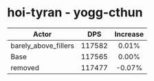 # hoi-tyran - yogg-cthun
| Actor | DPS | Increase |
|---|:---:|:---:|
|barely_above_fillers|117582|0.01%|
|Base|117565|0.00%|
|removed|117477|-0.07%|
